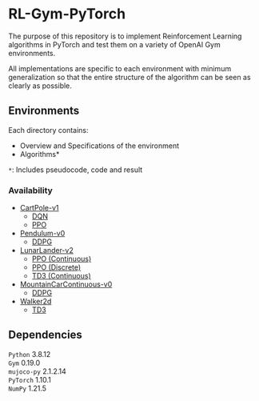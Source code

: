 # RL-Gym-PyTorch

The purpose of this repository is to implement Reinforcement Learning algorithms in PyTorch and test them on a variety
of OpenAI Gym environments.

All implementations are specific to each environment with minimum generalization so that the entire structure of the
algorithm can be seen as clearly as possible.

## Environments

Each directory contains:

- Overview and Specifications of the environment
- Algorithms*

`*`: Includes pseudocode, code and result

### Availability

- [CartPole-v1](https://github.com/lexiconium/RL-Gym-PyTorch/tree/main/CartPole)
    - [DQN](https://github.com/lexiconium/RL-Gym-PyTorch/tree/main/CartPole/DQN)
    - [PPO](https://github.com/lexiconium/RL-Gym-PyTorch/tree/main/CartPole/PPO)
- [Pendulum-v0](https://github.com/lexiconium/RL-Gym-PyTorch/tree/main/Pendulum)
    - [DDPG](https://github.com/lexiconium/RL-Gym-PyTorch/tree/main/Pendulum/DDPG)
- [LunarLander-v2](https://github.com/lexiconium/RL-Gym-PyTorch/tree/main/LunarLander)
    - [PPO (Continuous)](https://github.com/lexiconium/RL-Gym-PyTorch/tree/main/LunarLander/Continuous/PPO)
    - [PPO (Discrete)](https://github.com/lexiconium/RL-Gym-PyTorch/tree/main/LunarLander/Discrete/PPO)
    - [TD3 (Continuous)](https://github.com/lexiconium/RL-Gym-PyTorch/tree/main/LunarLander/Continuous/TD3)
- [MountainCarContinuous-v0](https://github.com/lexiconium/RL-Gym-PyTorch/tree/main/MountainCarContinuous)
    - [DDPG](https://github.com/lexiconium/RL-Gym-PyTorch/tree/main/MountainCarContinuous/DDPG)
- [Walker2d](https://github.com/lexiconium/RL-Gym-PyTorch/tree/main/Walker2d)
    - [TD3](https://github.com/lexiconium/RL-Gym-PyTorch/tree/main/Walker2d/TD3)

## Dependencies

`Python` 3.8.12 \
`Gym` 0.19.0 \
`mujoco-py` 2.1.2.14 \
`PyTorch` 1.10.1 \
`NumPy` 1.21.5

